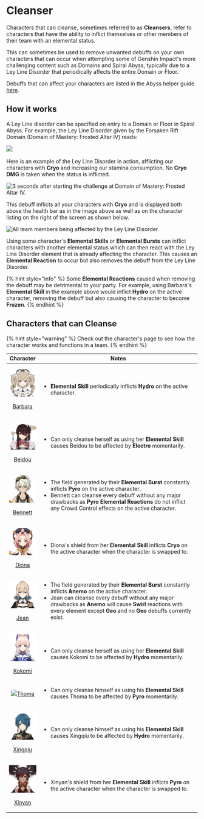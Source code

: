 # Cleanser

Characters that can cleanse, sometimes referred to as **Cleansers**, refer to characters that have the ability to inflict themselves or other members of their team with an elemental status.

This can sometimes be used to remove unwanted debuffs on your own characters that can occur when attempting some of Genshin Impact's more challenging content such as Domains and Spiral Abyss, typically due to a Ley Line Disorder that periodically affects the entire Domain or Floor.

Debuffs that can affect your characters are listed in the Abyss helper guide [here](https://genshinhelper.gitbook.io/abyss/mechanics/debuffs).

## How it works

A Ley Line disorder can be specified on entry to a Domain or Floor in Spiral Abyss. For example, the Ley Line Disorder given by the Forsaken Rift Domain (Domain of Mastery: Frosted Altar IV) reads:

![](<../../.gitbook/assets/cleanse\_disorder copy.png>)

Here is an example of the Ley Line Disorder in action, afflicting our characters with **Cryo** and increasing our stamina consumption. No **Cryo DMG** is taken when the status is inflicted.

![3 seconds after starting the challenge at Domain of Mastery: Frosted Altar IV.](../../.gitbook/assets/cleanse\_cryo\_leyline\_disorder.gif)

This debuff inflicts all your characters with **Cryo** and is displayed both above the health bar as in the image above as well as on the character listing on the right of the screen as shown below.

![All team members being affected by the Ley Line Disorder.](../../.gitbook/assets/cleanse\_party.png)

Using some character's **Elemental Skills** or **Elemental Bursts** can inflict characters with another elemental status which can then react with the Ley Line Disorder element that is already affecting the character. This causes an **Elemental Reaction** to occur but also removes the debuff from the Ley Line Disorder.

{% hint style="info" %}
Some **Elemental Reactions** caused when removing the debuff may be detrimental to your party. For example, using Barbara's **Elemental Skill** in the example above would inflict **Hydro** on the active character, removing the debuff but also causing the character to become **Frozen**.
{% endhint %}

## Characters that can Cleanse

{% hint style="warning" %}
Check out the character's page to see how the character works and functions in a team.
{% endhint %}

|                                                                           Character                                                                          | Notes                                                                                                                                                                                                                                                                                                                                                                                           |
| :----------------------------------------------------------------------------------------------------------------------------------------------------------: | ----------------------------------------------------------------------------------------------------------------------------------------------------------------------------------------------------------------------------------------------------------------------------------------------------------------------------------------------------------------------------------------------- |
| <p><img src="../../.gitbook/assets/ui_avataricon_barbara.png" alt="" data-size="original"></p><p><a href="../../characters/hydro/barbara.md">Barbara</a></p> | <ul><li><strong>Elemental Skill</strong> periodically inflicts <strong>Hydro</strong> on the active character.</li></ul>                                                                                                                                                                                                                                                                        |
|  <p><img src="../../.gitbook/assets/ui_avataricon_beidou.png" alt="" data-size="original"></p><p><a href="../../characters/electro/beidou.md">Beidou</a></p> | <ul><li>Can only cleanse herself as using her <strong>Elemental Skill</strong> causes Beidou to be affected by <strong>Electro</strong> momentarily.</li></ul>                                                                                                                                                                                                                                  |
|  <p><img src="../../.gitbook/assets/ui_avataricon_bennett.png" alt="" data-size="original"></p><p><a href="../../characters/pyro/bennett.md">Bennett</a></p> | <ul><li>The field generated by their <strong>Elemental Burst</strong> constantly inflicts <strong>Pyro</strong> on the active character.</li><li>Bennett can cleanse every debuff without any major drawbacks as <strong>Pyro Elemental Reactions</strong> do not inflict any Crowd Control effects on the active character.</li></ul>                                                          |
|     <p><img src="../../.gitbook/assets/ui_avataricon_diona.png" alt="" data-size="original"></p><p><a href="../../characters/cryo/diona.md">Diona</a></p>    | <ul><li>Diona's shield from her <strong>Elemental Skill</strong> inflicts <strong>Cryo</strong> on the active character when the character is swapped to.</li></ul>                                                                                                                                                                                                                             |
|      <p><img src="../../.gitbook/assets/ui_avataricon_jean.png" alt="" data-size="original"></p><p><a href="../../characters/anemo/jean.md">Jean</a></p>     | <ul><li>The field generated by their <strong>Elemental Burst</strong> constantly inflicts <strong>Anemo</strong> on the active character.</li><li>Jean can cleanse every debuff without any major drawbacks as <strong>Anemo</strong> will cause <strong>Swirl</strong> reactions with every element except <strong>Geo</strong> and no <strong>Geo</strong> debuffs currently exist.</li></ul> |
|   <p><img src="../../.gitbook/assets/ui_avataricon_kokomi.png" alt="" data-size="original"></p><p><a href="../../characters/hydro/kokomi.md">Kokomi</a></p>  | <ul><li>Can only cleanse herself as using her <strong>Elemental Skill</strong> causes Kokomi to be affected by <strong>Hydro</strong> momentarily.</li></ul>                                                                                                                                                                                                                                    |
|                                  ![](../../.gitbook/assets/ui\_avataricon\_thoma.png)[Thoma](../../characters/pyro/thoma.md)                                 | <ul><li>Can only cleanse himself as using his <strong>Elemental Skill</strong> causes Thoma to be affected by <strong>Pyro</strong> momentarily.</li></ul>                                                                                                                                                                                                                                      |
| <p><img src="../../.gitbook/assets/ui_avataricon_xingqiu.png" alt="" data-size="original"></p><p><a href="../../characters/hydro/xingqiu.md">Xingqiu</a></p> | <ul><li>Can only cleanse himself as using his <strong>Elemental Skill</strong> causes Xingqiu to be affected by <strong>Hydro</strong> momentarily.</li></ul>                                                                                                                                                                                                                                   |
|   <p><img src="../../.gitbook/assets/ui_avataricon_xinyan.png" alt="" data-size="original"></p><p><a href="../../characters/pyro/xinyan.md">Xinyan</a></p>   | <ul><li>Xinyan's shield from her <strong>Elemental Skill</strong> inflicts <strong>Pyro</strong> on the active character when the character is swapped to.</li></ul>                                                                                                                                                                                                                            |

